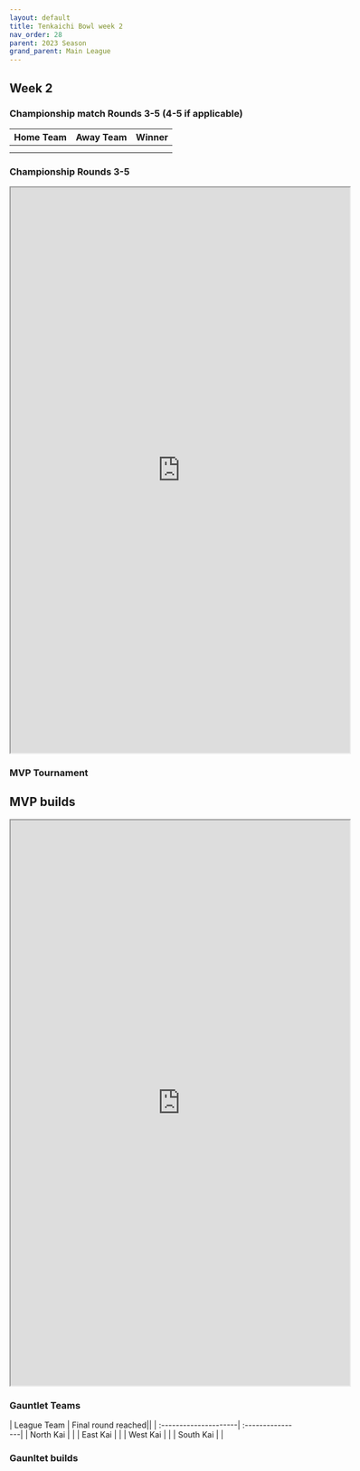 ```yaml
---
layout: default
title: Tenkaichi Bowl week 2
nav_order: 28
parent: 2023 Season
grand_parent: Main League
---
```


## Week 2

### Championship match Rounds 3-5 (4-5 if applicable)

| Home Team | Away Team | Winner |
|:----------|:----------|:-------|
|           |           |        |
|           |           |        |

### Championship Rounds 3-5 

<iframe width=600 height=1000 scrolling="yes" src="https://docs.google.com/document/d/e/2PACX-1vSPHdUZUNoeBNmZUz-qXO1ytN8lSJqQKq_ed1Xvofnvf9Wi2zseDcDkmqPG-duhiAfjK7n9Y01TgOFC/pub?embedded=true"></iframe>

### MVP Tournament

## MVP builds

<iframe width=600 height=1000 scrolling="yes" src="https://docs.google.com/document/d/e/2PACX-1vSF-QhkndulqKwY7AG-xBUEPbNOc_kYhYIx0WcXNeFSGSt-kDWqExM1pPNZK2nrrEvpEe8iD__BHCgh/pub?embedded=true"></iframe>

### Gauntlet Teams

|  League Team          | Final round reached||
| :---------------------| :----------------| 
| North Kai             |           | 
| East Kai              |           | 
| West Kai              |           | 
| South Kai             |           | 

### Gaunltet builds

